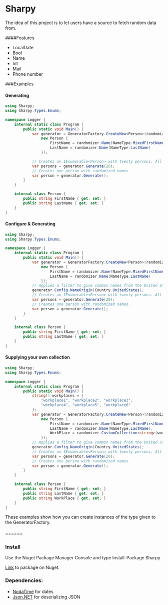 # Sharpy

The idea of this project is to let users have a source to fetch random data from.

####Features

 * LocalDate
 * Bool
 * Name
 * Int
 * Mail
 * Phone number

###Examples
#### Generating
```C#
using Sharpy;
using Sharpy.Types.Enums;

namespace Logger {
    internal static class Program {
        public static void Main() {
            var generator = GeneratorFactory.CreateNew<Person>(randomizer =>
                new Person {
                    FirstName = randomizer.Name(NameType.MixedFirstName),
                    LastName = randomizer.Name(NameType.LastName)
                });

            // Creates an IEnumerable<Person> with twenty persons. All with randomized names.
            var persons = generator.Generate(20);
            // Creates one person with randomized names.
            var person = generator.Generate();
        }
    }

    internal class Person {
        public string FirstName { get; set; }
        public string LastName { get; set; }
    }
}
```
#### Configure & Generating
```C#
using Sharpy;
using Sharpy.Types.Enums;

namespace Logger {
    internal static class Program {
        public static void Main() {
            var generator = GeneratorFactory.CreateNew<Person>(randomizer =>
                new Person {
                    FirstName = randomizer.Name(NameType.MixedFirstName),
                    LastName = randomizer.Name(NameType.LastName)
                });
            // Applies a filter to give common names from the United States
            generator.Config.NameOrigin(Country.UnitedStates);
            // Creates an IEnumerable<Person> with twenty persons. All with randomized names.
            var persons = generator.Generate(20);
            // Creates one person with randomized names.
            var person = generator.Generate();
        }
    }

    internal class Person {
        public string FirstName { get; set; }
        public string LastName { get; set; }
    }
}
```
#### Supplying your own collection
```C#
using Sharpy;
using Sharpy.Types.Enums;

namespace Logger {
    internal static class Program {
        public static void Main() {
            string[] workplaces = {
                "workplace1", "workplace2", "workplace3", 
                "workplace4", "workplace5", "workplace6"
            };
            var generator = GeneratorFactory.CreateNew<Person>(randomizer =>
                new Person {
                    FirstName = randomizer.Name(NameType.MixedFirstName),
                    LastName = randomizer.Name(NameType.LastName),
                    WorkPlace = randomizer.CustomCollection<string>(workplaces)
                });
            // Applies a filter to give common names from the United States
            generator.Config.NameOrigin(Country.UnitedStates);
            // Creates an IEnumerable<Person> with twenty persons. All with randomized names.
            var persons = generator.Generate(20);
            // Creates one person with randomized names.
            var person = generator.Generate();
        }
    }

    internal class Person {
        public string FirstName { get; set; }
        public string LastName { get; set; }
        public string WorkPlace { get; set; }
    }
}
```

These examples show how you can create instances of the type given to the GeneratorFactory.
#### 

======
### Install
Use the Nuget Package Manager Console and type Install-Package Sharpy

[Link](https://www.nuget.org/packages/Sharpy/) to package on Nuget.
### Dependencies:

 * [NodaTime](https://github.com/nodatime/nodatime) for dates
 * [Json.NET](https://github.com/JamesNK/Newtonsoft.Json) for deserializing JSON
